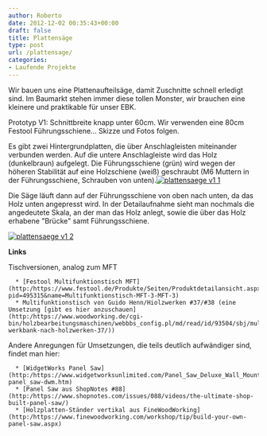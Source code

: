 ```yaml
---
author: Roberto
date: 2012-12-02 00:35:43+00:00
draft: false
title: Plattensäge
type: post
url: /plattensage/
categories:
- Laufende Projekte
---
```


Wir bauen uns eine Plattenaufteilsäge, damit Zuschnitte schnell erledigt sind.
Im Baumarkt stehen immer diese tollen Monster, wir brauchen eine kleinere und praktikable für unser EBK.

Prototyp V1: Schnittbreite knapp unter 60cm. Wir verwenden eine 80cm Festool Führungsschiene... Skizze und Fotos folgen.

Es gibt zwei Hintergrundplatten, die über Anschlagleisten miteinander verbunden werden. Auf die untere Anschlagleiste wird das Holz (dunkelbraun) aufgelegt. Die Führungsschiene (grün) wird wegen der höheren Stabilität auf eine Holzschiene (weiß) geschraubt (M6 Muttern in der Führungsschiene, Schrauben von unten).[![plattensaege v1 1](https://eigenbaukombinat.de/wp-content/uploads/2013/03/plattensaege-v1-1-300x189.png)
](https://eigenbaukombinat.de/wp-content/uploads/2013/03/plattensaege-v1-1.png)

Die Säge läuft dann auf der Führungsschiene von oben nach unten, da das Holz unten angepresst wird. In der Detailaufnahme sieht man nochmals die angedeutete Skala, an der man das Holz anlegt, sowie die über das Holz erhabene "Brücke" samt Führungsschiene.

[![plattensaege v1 2](https://eigenbaukombinat.de/wp-content/uploads/2013/03/plattensaege-v1-2-300x189.png)
](https://eigenbaukombinat.de/wp-content/uploads/2013/03/plattensaege-v1-2.png)

**Links**

Tischversionen, analog zum MFT



	  * [Festool Multifunktionstisch MFT](http:/https://www.festool.de/Produkte/Seiten/Produktdetailansicht.aspx?pid=495315&name=Multifunktionstisch-MFT-3-MFT-3)
	  * Multifunktionstisch von Guido Henn/Hiolzwerken #37/#38 (eine Umsetzung [gibt es hier anzuschauen](http:/https://www.woodworking.de/cgi-bin/holzbearbeitungsmaschinen/webbbs_config.pl/md/read/id/93504/sbj/multi-werkbank-nach-holzwerken-37/))

Andere Anregungen für Umsetzungen, die teils deutlich aufwändiger sind, findet man hier:

	  * [WidgetWorks Panel Saw](http:/https://www.widgetworksunlimited.com/Panel_Saw_Deluxe_Wall_Mount_Kit_p/ww-panel_saw-dwm.htm)
	  * [Panel Saw aus ShopNotes #88](http:/https://www.shopnotes.com/issues/088/videos/the-ultimate-shop-built-panel-saw/)
	  * [Holzplatten-Ständer vertikal aus FineWoodWorking](http:/https://www.finewoodworking.com/workshop/tip/build-your-own-panel-saw.aspx)

